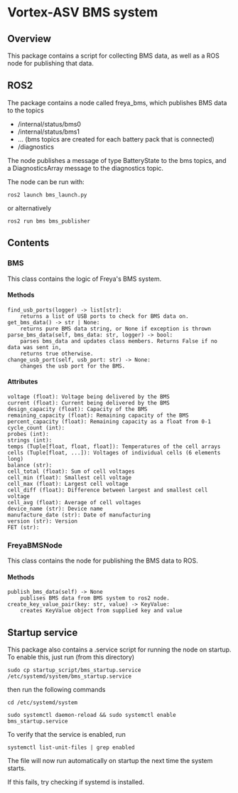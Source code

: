 # Vortex-ASV BMS system

## Overview

This package contains a script for collecting BMS 
data, as well as a ROS node for publishing that 
data.

## ROS2

The package contains a node called freya_bms, which 
publishes BMS data to the topics 
* /internal/status/bms0
* /internal/status/bms1
* ... (bms topics are created for each battery pack that is connected)
* /diagnostics

The node publishes a message of type BatteryState to the bms topics, and a DiagnosticsArray message to the diagnostics topic.

The node can be run with:
```
ros2 launch bms_launch.py
```

or alternatively
```
ros2 run bms bms_publisher
```

## Contents

### BMS

This class contains the logic of Freya's BMS system. 

#### Methods
```
find_usb_ports(logger) -> list[str]:
    returns a list of USB ports to check for BMS data on.
get_bms_data() -> str | None:   
    returns pure BMS data string, or None if exception is thrown 
parse_bms_data(self, bms_data: str, logger) -> bool:
    parses bms_data and updates class members. Returns False if no data was sent in,
    returns true otherwise.
change_usb_port(self, usb_port: str) -> None:
    changes the usb port for the BMS.
```

#### Attributes
```
voltage (float): Voltage being delivered by the BMS
current (float): Current being delivered by the BMS
design_capacity (float): Capacity of the BMS
remaining_capacity (float): Remaining capacity of the BMS
percent_capacity (float): Remaining capacity as a float from 0-1
cycle_count (int): 
probes (int): 
strings (int): 
temps (Tuple[float, float, float]): Temperatures of the cell arrays
cells (Tuple[float, ...]): Voltages of individual cells (6 elements long)
balance (str): 
cell_total (float): Sum of cell voltages
cell_min (float): Smallest cell voltage
cell_max (float): Largest cell voltage
cell_diff (float): Difference between largest and smallest cell voltage
cell_avg (float): Average of cell voltages
device_name (str): Device name
manufacture_date (str): Date of manufacturing
version (str): Version
FET (str): 
```

### FreyaBMSNode

This class contains the node for publishing the BMS data to ROS.

#### Methods
```
publish_bms_data(self) -> None
    publises BMS data from BMS system to ros2 node.
create_key_value_pair(key: str, value) -> KeyValue:
    creates KeyValue object from supplied key and value
```

## Startup service

This package also contains a .service script for running the node on startup. To enable this, just run (from this directory)
```
sudo cp startup_script/bms_startup.service /etc/systemd/system/bms_startup.service
```
then run the following commands
```
cd /etc/systemd/system
```
```
sudo systemctl daemon-reload && sudo systemctl enable bms_startup.service
```
To verify that the service is enabled, run
```
systemctl list-unit-files | grep enabled
```
The file will now run automatically on startup the next time the system starts.

If this fails, try checking if systemd is installed.

